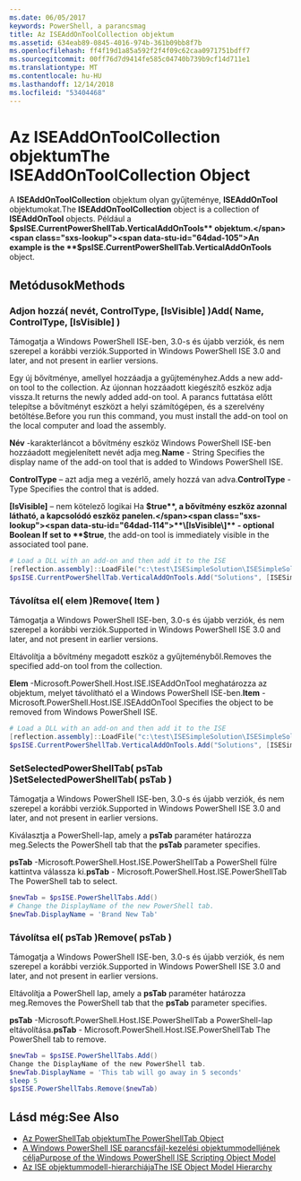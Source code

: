 ```yaml
---
ms.date: 06/05/2017
keywords: PowerShell, a parancsmag
title: Az ISEAddOnToolCollection objektum
ms.assetid: 634eab89-0845-4016-974b-361b09bb8f7b
ms.openlocfilehash: ff4f19d1a85a592f2f4f09c62caa0971751bdff7
ms.sourcegitcommit: 00ff76d7d9414fe585c04740b739b9cf14d711e1
ms.translationtype: MT
ms.contentlocale: hu-HU
ms.lasthandoff: 12/14/2018
ms.locfileid: "53404468"
---
```

# <a name="the-iseaddontoolcollection-object"></a><span data-ttu-id="64dad-103">Az ISEAddOnToolCollection objektum</span><span class="sxs-lookup"><span data-stu-id="64dad-103">The ISEAddOnToolCollection Object</span></span>

<span data-ttu-id="64dad-104">A **ISEAddOnToolCollection** objektum olyan gyűjteménye, **ISEAddOnTool** objektumokat.</span><span class="sxs-lookup"><span data-stu-id="64dad-104">The **ISEAddOnToolCollection** object is a collection of **ISEAddOnTool** objects.</span></span> <span data-ttu-id="64dad-105">Például a **$psISE.CurrentPowerShellTab.VerticalAddOnTools** objektum.</span><span class="sxs-lookup"><span data-stu-id="64dad-105">An example is the **$psISE.CurrentPowerShellTab.VerticalAddOnTools** object.</span></span>

## <a name="methods"></a><span data-ttu-id="64dad-106">Metódusok</span><span class="sxs-lookup"><span data-stu-id="64dad-106">Methods</span></span>

### <a name="add-name-controltype-isvisible-"></a><span data-ttu-id="64dad-107">Adjon hozzá\( nevét, ControlType, \[IsVisible\] \)</span><span class="sxs-lookup"><span data-stu-id="64dad-107">Add\( Name, ControlType, \[IsVisible\] \)</span></span>

<span data-ttu-id="64dad-108">Támogatja a Windows PowerShell ISE-ben, 3.0-s és újabb verziók, és nem szerepel a korábbi verziók.</span><span class="sxs-lookup"><span data-stu-id="64dad-108">Supported in Windows PowerShell ISE 3.0 and later, and not present in earlier versions.</span></span>

<span data-ttu-id="64dad-109">Egy új bővítménye, amellyel hozzáadja a gyűjteményhez.</span><span class="sxs-lookup"><span data-stu-id="64dad-109">Adds a new add-on tool to the collection.</span></span> <span data-ttu-id="64dad-110">Az újonnan hozzáadott kiegészítő eszköz adja vissza.</span><span class="sxs-lookup"><span data-stu-id="64dad-110">It returns the newly added add-on tool.</span></span> <span data-ttu-id="64dad-111">A parancs futtatása előtt telepítse a bővítményt eszközt a helyi számítógépen, és a szerelvény betöltése.</span><span class="sxs-lookup"><span data-stu-id="64dad-111">Before you run this command, you must install the add-on tool on the local computer and load the assembly.</span></span>

<span data-ttu-id="64dad-112">**Név** -karakterláncot a bővítmény eszköz Windows PowerShell ISE-ben hozzáadott megjelenített nevét adja meg.</span><span class="sxs-lookup"><span data-stu-id="64dad-112">**Name** - String Specifies the display name of the add-on tool that is added to Windows PowerShell ISE.</span></span>

<span data-ttu-id="64dad-113">**ControlType** – azt adja meg a vezérlő, amely hozzá van adva.</span><span class="sxs-lookup"><span data-stu-id="64dad-113">**ControlType** -Type Specifies the control that is added.</span></span>

<span data-ttu-id="64dad-114">**\[IsVisible\]**  – nem kötelező logikai Ha **$true**, a bővítmény eszköz azonnal látható, a kapcsolódó eszköz panelen.</span><span class="sxs-lookup"><span data-stu-id="64dad-114">**\[IsVisible\]** - optional Boolean If set to **$true**, the add-on tool is immediately visible in the associated tool pane.</span></span>

```powershell
# Load a DLL with an add-on and then add it to the ISE
[reflection.assembly]::LoadFile("c:\test\ISESimpleSolution\ISESimpleSolution.dll")
$psISE.CurrentPowerShellTab.VerticalAddOnTools.Add("Solutions", [ISESimpleSolution.Solution], $true)
```

### <a name="remove-item-"></a><span data-ttu-id="64dad-115">Távolítsa el\( elem \)</span><span class="sxs-lookup"><span data-stu-id="64dad-115">Remove\( Item \)</span></span>

<span data-ttu-id="64dad-116">Támogatja a Windows PowerShell ISE-ben, 3.0-s és újabb verziók, és nem szerepel a korábbi verziók.</span><span class="sxs-lookup"><span data-stu-id="64dad-116">Supported in Windows PowerShell ISE 3.0 and later, and not present in earlier versions.</span></span>

<span data-ttu-id="64dad-117">Eltávolítja a bővítmény megadott eszköz a gyűjteményből.</span><span class="sxs-lookup"><span data-stu-id="64dad-117">Removes the specified add-on tool from the collection.</span></span>

<span data-ttu-id="64dad-118">**Elem** -Microsoft.PowerShell.Host.ISE.ISEAddOnTool meghatározza az objektum, melyet távolítható el a Windows PowerShell ISE-ben.</span><span class="sxs-lookup"><span data-stu-id="64dad-118">**Item** - Microsoft.PowerShell.Host.ISE.ISEAddOnTool Specifies the object to be removed from Windows PowerShell ISE.</span></span>

```powershell
# Load a DLL with an add-on and then add it to the ISE
[reflection.assembly]::LoadFile("c:\test\ISESimpleSolution\ISESimpleSolution.dll")
$psISE.CurrentPowerShellTab.VerticalAddOnTools.Add("Solutions", [ISESimpleSolution.Solution], $true)
```

### <a name="setselectedpowershelltab-pstab-"></a><span data-ttu-id="64dad-119">SetSelectedPowerShellTab\( psTab \)</span><span class="sxs-lookup"><span data-stu-id="64dad-119">SetSelectedPowerShellTab\( psTab \)</span></span>

<span data-ttu-id="64dad-120">Támogatja a Windows PowerShell ISE-ben, 3.0-s és újabb verziók, és nem szerepel a korábbi verziók.</span><span class="sxs-lookup"><span data-stu-id="64dad-120">Supported in Windows PowerShell ISE 3.0 and later, and not present in earlier versions.</span></span>

<span data-ttu-id="64dad-121">Kiválasztja a PowerShell-lap, amely a **psTab** paraméter határozza meg.</span><span class="sxs-lookup"><span data-stu-id="64dad-121">Selects the PowerShell tab that the **psTab** parameter specifies.</span></span>

<span data-ttu-id="64dad-122">**psTab** -Microsoft.PowerShell.Host.ISE.PowerShellTab a PowerShell fülre kattintva válassza ki.</span><span class="sxs-lookup"><span data-stu-id="64dad-122">**psTab** - Microsoft.PowerShell.Host.ISE.PowerShellTab The PowerShell tab to select.</span></span>

```powershell
$newTab = $psISE.PowerShellTabs.Add()
# Change the DisplayName of the new PowerShell tab.
$newTab.DisplayName = 'Brand New Tab'
```

### <a name="remove-pstab-"></a><span data-ttu-id="64dad-123">Távolítsa el\( psTab \)</span><span class="sxs-lookup"><span data-stu-id="64dad-123">Remove\( psTab \)</span></span>

<span data-ttu-id="64dad-124">Támogatja a Windows PowerShell ISE-ben, 3.0-s és újabb verziók, és nem szerepel a korábbi verziók.</span><span class="sxs-lookup"><span data-stu-id="64dad-124">Supported in Windows PowerShell ISE 3.0 and later, and not present in earlier versions.</span></span>

<span data-ttu-id="64dad-125">Eltávolítja a PowerShell lap, amely a **psTab** paraméter határozza meg.</span><span class="sxs-lookup"><span data-stu-id="64dad-125">Removes the PowerShell tab that the **psTab** parameter specifies.</span></span>

<span data-ttu-id="64dad-126">**psTab** -Microsoft.PowerShell.Host.ISE.PowerShellTab a PowerShell-lap eltávolítása.</span><span class="sxs-lookup"><span data-stu-id="64dad-126">**psTab** - Microsoft.PowerShell.Host.ISE.PowerShellTab The PowerShell tab to remove.</span></span>

```powershell
$newTab = $psISE.PowerShellTabs.Add()
Change the DisplayName of the new PowerShell tab.
$newTab.DisplayName = 'This tab will go away in 5 seconds'
sleep 5
$psISE.PowerShellTabs.Remove($newTab)
```

## <a name="see-also"></a><span data-ttu-id="64dad-127">Lásd még:</span><span class="sxs-lookup"><span data-stu-id="64dad-127">See Also</span></span>

- [<span data-ttu-id="64dad-128">Az PowerShellTab objektum</span><span class="sxs-lookup"><span data-stu-id="64dad-128">The PowerShellTab Object</span></span>](The-PowerShellTab-Object.md)
- [<span data-ttu-id="64dad-129">A Windows PowerShell ISE parancsfájl-kezelési objektummodelljének célja</span><span class="sxs-lookup"><span data-stu-id="64dad-129">Purpose of the Windows PowerShell ISE Scripting Object Model</span></span>](Purpose-of-the-Windows-PowerShell-ISE-Scripting-Object-Model.md)
- [<span data-ttu-id="64dad-130">Az ISE objektummodell-hierarchiája</span><span class="sxs-lookup"><span data-stu-id="64dad-130">The ISE Object Model Hierarchy</span></span>](The-ISE-Object-Model-Hierarchy.md)